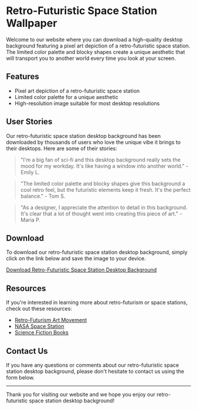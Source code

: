 <!--font:Montserrat-->

# Retro-Futuristic Space Station Wallpaper

Welcome to our website where you can download a high-quality desktop background featuring a pixel art depiction of a retro-futuristic space station. The limited color palette and blocky shapes create a unique aesthetic that will transport you to another world every time you look at your screen.

## Features

- Pixel art depiction of a retro-futuristic space station
- Limited color palette for a unique aesthetic
- High-resolution image suitable for most desktop resolutions

## User Stories

Our retro-futuristic space station desktop background has been downloaded by thousands of users who love the unique vibe it brings to their desktops. Here are some of their stories:

> "I'm a big fan of sci-fi and this desktop background really sets the mood for my workday. It's like having a window into another world." - Emily L.

> "The limited color palette and blocky shapes give this background a cool retro feel, but the futuristic elements keep it fresh. It's the perfect balance." - Tom S.

> "As a designer, I appreciate the attention to detail in this background. It's clear that a lot of thought went into creating this piece of art." - Maria P.

## Download

To download our retro-futuristic space station desktop background, simply click on the link below and save the image to your device.

[Download Retro-Futuristic Space Station Desktop Background](#)

## Resources

If you're interested in learning more about retro-futurism or space stations, check out these resources:

- [Retro-Futurism Art Movement](#)
- [NASA Space Station](#)
- [Science Fiction Books](#)

## Contact Us

If you have any questions or comments about our retro-futuristic space station desktop background, please don't hesitate to contact us using the form below.

---

Thank you for visiting our website and we hope you enjoy our retro-futuristic space station desktop background!

<!--

Write me content for website with wallpaper which alt text is:

"A pixel art depiction of a space station, with blocky shapes and limited colors that create a retro and futuristic feel."

The name/title of the page should not be 1:1 copy of the alt text but rather a real content of the website which is using this wallpaper.

- Use markdown format 
- Start with heading
- Heading should be short and concise
- The content should look like a real website 
- The website should not be about the wallpaper, wallpaper is just a related background
- Heading should be contain work "wallpaper" or "background"
- Include real sections like references, contact, user stories, etc. use things relevant to the page purpose.
- Feel free to use structure like headings, bullets, numbering, blockquotes, paragraphs, horizontal lines, etc.
- You can use formatting like bold or _italic_
- You can include UTF-8 emojis
- Links should be only #hash anchors (and you can refer to the document itself)
- Do not include images


---


# Space Station Wallpaper for Your Desktop Background

Welcome to our website where you can download a stunning pixel art depiction of a space station as your desktop wallpaper. The wallpaper features blocky shapes and limited colors that create a retro and futuristic feel, perfect for sci-fi enthusiasts and gamers alike.

## Features

- Pixel art depiction of a space station
- Retro and futuristic feel
- Limited color palette
- High-resolution image suitable for most desktop resolutions

## User Stories

Our wallpaper has been downloaded by thousands of users who love the retro-futuristic vibe it brings to their desktops. Here are some of their stories:

> "I'm a huge fan of pixel art and this space station wallpaper is just amazing! It's now my go-to wallpaper for all my devices." - John D.

> "As a gamer, I appreciate the attention to detail in this wallpaper. It really sets the mood for my gaming sessions." - Sarah K.

> "I work in a creative field and this wallpaper gives me inspiration every time I look at it. It's like having a piece of art on my desktop." - Michael S.

## Download

To download our space station wallpaper, simply click on the link below and save the image to your device.

[Download Space Station Wallpaper](#)

## References

If you're interested in learning more about pixel art or space stations, check out these resources:

- [Pixel Art Tutorial](#)
- [NASA Space Station](#)
- [Retro-Futurism Art Movement](#)

## Contact Us

If you have any questions or comments about our space station wallpaper, please don't hesitate to contact us using the form below.

---

Thank you for visiting our website and we hope you enjoy our space station wallpaper!


---


Heading should not include word "wallpaper". The website should not be about the wallpaper itself, wallpaper is just a related background, rewrite whole content.


---


# Retro-Futuristic Space Station Desktop Background

Welcome to our website where you can download a high-quality desktop background featuring a pixel art depiction of a retro-futuristic space station. The limited color palette and blocky shapes create a unique aesthetic that will transport you to another world every time you look at your screen.

## Features

- Pixel art depiction of a retro-futuristic space station
- Limited color palette for a unique aesthetic
- High-resolution image suitable for most desktop resolutions

## User Stories

Our retro-futuristic space station desktop background has been downloaded by thousands of users who love the unique vibe it brings to their desktops. Here are some of their stories:

> "I'm a big fan of sci-fi and this desktop background really sets the mood for my workday. It's like having a window into another world." - Emily L.

> "The limited color palette and blocky shapes give this background a cool retro feel, but the futuristic elements keep it fresh. It's the perfect balance." - Tom S.

> "As a designer, I appreciate the attention to detail in this background. It's clear that a lot of thought went into creating this piece of art." - Maria P.

## Download

To download our retro-futuristic space station desktop background, simply click on the link below and save the image to your device.

[Download Retro-Futuristic Space Station Desktop Background](#)

## Resources

If you're interested in learning more about retro-futurism or space stations, check out these resources:

- [Retro-Futurism Art Movement](#)
- [NASA Space Station](#)
- [Science Fiction Books](#)

## Contact Us

If you have any questions or comments about our retro-futuristic space station desktop background, please don't hesitate to contact us using the form below.

---

Thank you for visiting our website and we hope you enjoy our retro-futuristic space station desktop background!


---


Write me a Google font which is best fitting for the website.

Pick from the list:
- Futura
- Roboto
- Exo 2
- Cinzel
- Lobster
- Montserrat
- Dancing Script
- Orbitron
- Cabin
- Creepster
- Inter
- Great Vibes
- Lato
- Cormorant Garamond
- Barlow Condensed
- Playfair Display
- Open Sans
- Raleway
- Poppins
- IBM Plex Sans
- Cinzel Decorative
- Alegreya


Write just the font name nothing else.


---


Montserrat

-->
